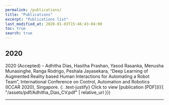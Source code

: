 ```yaml
---
permalink: /publications/
title: "Publications"
excerpt: "Publications list"
last_modified_at: 2020-01-03T15:46:43-04:00
toc: true
search: true
---
```


## 2020

2020 (Accepted) – Adhitha Dias, Hasitha Prashan, Yasod Rasanka, Menusha Munasinghe, Ranga Rodrigo,
Peshala Jayasekara, “Deep Learning of Augmented Reality based Human Interactions for Automating a Robot Team”,
International Conference on Control, Automation and Robotics (ICCAR 2020), Singapore.
{: .text-justify}
Click to view [publication \[PDF\]]({{ "/assets/pdf/Adhitha_Dias_CV.pdf" | relative_url }})

----